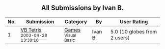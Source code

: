 ﻿<div align="center">

## All Submissions by Ivan B\.

</div>

No.  | Submission | Category | By   | User Rating
---- | ---------- | -------- | ---- | -----------
1 | [VB Tetris<br /><sup>2003-04-28 13:39:18</sup>](https://github.com/Planet-Source-Code/ivan-b-vb-tetris__1-45103) | [Games<br /><sup>Visual Basic</sup>](../ByCategory/games__1-38.md) | Ivan B\. | 5.0 (10 globes from 2 users)
